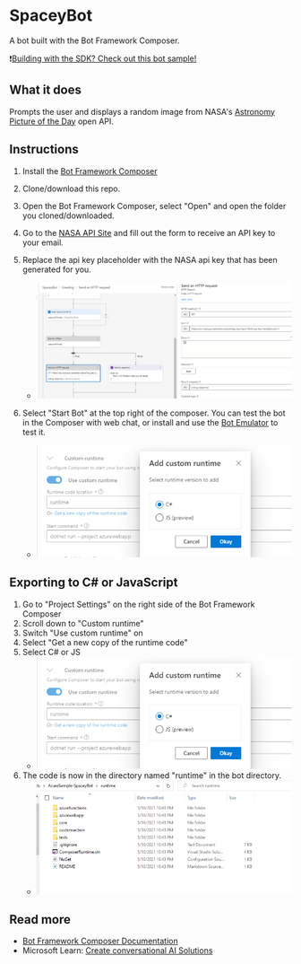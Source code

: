 # SpaceyBot

A bot built with the Bot Framework Composer.

❗[Building with the SDK? Check out this bot sample!](https://github.com/paladique/AzureSample-HTTPBot)

## What it does

Prompts the user and displays a random image from NASA's [Astronomy Picture of the Day](https://github.com/nasa/apod-api) open API.

## Instructions

1. Install the [Bot Framework Composer](https://docs.microsoft.com/en-us/composer/install-composer)
1. Clone/download this repo.
1. Open the Bot Framework Composer, select "Open" and open the folder you cloned/downloaded.
1. Go to the [NASA API Site](https://api.nasa.gov/) and fill out the form to receive an API key to your email.
1. Replace the api key placeholder with the NASA api key that has been generated for you.
    - ![replacing the api key placeholder in bot framework composer](img/replace-api-key.png)

1. Select "Start Bot" at the top right of the composer. You can test the bot in the Composer with web chat, or install and use the [Bot Emulator](https://github.com/microsoft/botframework-emulator) to test it.
    -  ![options for running a bot in the bot framework composer](img/custom-runtime.png)

## Exporting to C# or JavaScript

1. Go to "Project Settings" on the right side of the Bot Framework Composer
1. Scroll down to "Custom runtime"
1. Switch "Use custom runtime" on
1. Select "Get a new copy of the runtime code"
1. Select C# or JS
    -  ![selecting the language of runtime code in the bot framework composer](img/custom-runtime.png)
1. The code is now in the directory named "runtime" in the bot directory.
    -  ![location of c sharp runtime folder in windows 10](img/custom-runtime-location.png)

## Read more

- [Bot Framework Composer Documentation](https://docs.microsoft.com/composer/)
- Microsoft Learn: [Create conversational AI Solutions](https://docs.microsoft.com/learn/paths/create-conversational-ai-solutions)
